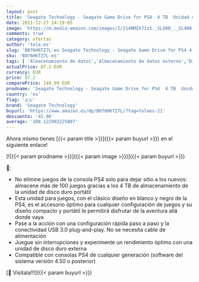 ```yaml
---
layout: post
title: 'Seagate Technology - Seagate Game Drive for PS4  4 TB  Unidad de disco duro externa  HDD portátil  compatible con PS4 y PS5  STGD4000400 '
date: 2021-12-27 14:19:05
image: 'https://m.media-amazon.com/images/I/214NMIk7IzS._SL500_._SL400_.jpg'
comments: true
category: ofertas
author: 'tole.es'
slug: 'B076H6TZ7L-es Seagate Technology - Seagate Game Drive for PS4 4 TB...'
sku: 'B076H6TZ7L-es'
tags: [ 'Almacenamiento de datos','Almacenamiento de datos externo','Discos duros externos','Hardware y juegos para PlayStation 4','Informática','Videojuegos','ps4','ps5','seagate technology', ]
actualPrice: 87.2 EUR
currency: EUR
price: 87.2
comparePrice: 149.99 EUR
prodname: 'Seagate Technology - Seagate Game Drive for PS4  4 TB  Unidad de disco duro externa  HDD portátil  compatible con PS4 y PS5  STGD4000400 '
country: 'es'
flag: '🇪🇸'
brand: 'Seagate Technology'
buyurl: 'https://www.amazon.es/dp/B076H6TZ7L/?tag=tolees-21'
descuento: '41.86'
average: '108.122903225807'
---
```


Ahora mismo tienes [{{< param title >}}]({{< param buyurl >}}) en el siguiente enlace!

[![{{< param prodname >}}]({{< param image >}})]({{< param buyurl >}})

🔎:

- No elimine juegos de la consola PS4 solo para dejar sitio a los nuevos: almacene más de 100 juegos gracias a los 4 TB de almacenamiento de la unidad de disco duro portátil
- Esta unidad para juegos, con el clásico diseño en blanco y negro de la PS4, es el accesorio óptimo para cualquier configuración de juegos y su diseño compacto y portátil le permitirá disfrutar de la aventura allá donde vaya
- Pase a la acción con una configuración rápida paso a paso y la conectividad USB 3.0 plug-and-play. No se necesita cable de alimentación
- Juegue sin interrupciones y experimente un rendimiento óptimo con una unidad de disco duro externa
- Compatible con consolas PS4 de cualquier generación (software del sistema versión 4.50 o posterior)

[🛒 Visítala!!!]({{< param buyurl >}})
